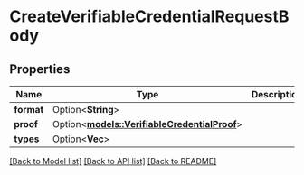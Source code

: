 # CreateVerifiableCredentialRequestBody

## Properties

Name | Type | Description | Notes
------------ | ------------- | ------------- | -------------
**format** | Option<**String**> |  | [optional]
**proof** | Option<[**models::VerifiableCredentialProof**](VerifiableCredentialProof.md)> |  | [optional]
**types** | Option<**Vec<String>**> |  | [optional]

[[Back to Model list]](../README.md#documentation-for-models) [[Back to API list]](../README.md#documentation-for-api-endpoints) [[Back to README]](../README.md)


